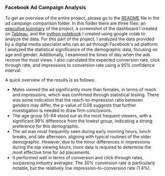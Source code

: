 ### Facebook Ad Campaign Analysis

To get an overview of the entire project, please go to the [README](https://github.com/ariannalangton/Portfolio/blob/main/ad_campaign_comparison/README.md) file in the ad campaign comparison folder. In this folder there are three files; an [executive summary](https://github.com/ariannalangton/Portfolio/blob/main/ad_campaign_comparison/facebook/Facebook%20Ads%20Executive%20Summary.pdf) of the project,  a screenshot of the dashboard I created on [Tableau](https://public.tableau.com/app/profile/arianna.langton5684/viz/FacebookAdCampaignReachAnalysis/Story1), and the [python notebook](https://github.com/ariannalangton/Portfolio/blob/main/ad_campaign_comparison/facebook/Facebook_Ad_Statistical_Analysis.ipynb) I created using google colab to analyze the data. For this part of the project, I analyzed the data provided by a digital media specialist who ran an ad through Facebook's ad platform. I analyzed the statistical significance of the demographic data, focusing on age and gender. Additionally, I examined the times of day when the ads receive the most views. I also calculated the expected conversion rate, click through rate, and impressions to conversion rate using a 95% confidence interval. 

A quick overview of the results is as follows:

- Males viewed the ad significantly more than females,  in terms of reach and impressions, which was confirmed through statistical testing. There was some indication that the reach-to-impression ratio between genders may differ, the p-value of 0.08 suggests that further investigation is needed to draw firm conclusions.
- The age group 55-64 stood out as the most frequent viewers, with a significant 99% difference from the lowest group, indicating a strong preference for this demographic.
- The ad was most frequently seen during early morning hours, lunch breaks, and late afternoon, aligning with typical routines of the older demographic. However, due to the minor differences in impressions during the top viewing hours, more data is required to determine the most effective time for ad placements.
- It performed well in terms of conversion and click-through rates, surpassing industry averages. The 30% conversion rate is particularly notable, but the relatively low impression-to-conversion rate (1.4%).



